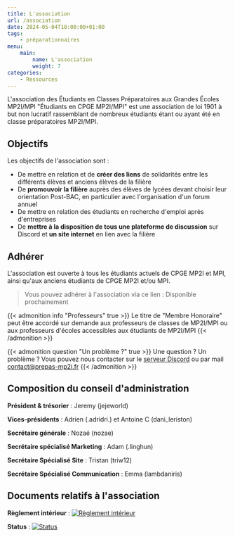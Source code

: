 ```yaml
---
title: L'association
url: /association
date: 2024-05-04T18:00:00+01:00
tags:
    - préparationnaires
menu:
    main:
        name: L'association
        weight: 7
categories:
    - Ressources
---
```


L'association des Étudiants en Classes Préparatoires aux Grandes Écoles MP2I/MPI "Étudiants en CPGE MP2I/MPI" est une association de loi 1901 à but non lucratif rassemblant de nombreux étudiants étant ou ayant été en classe préparatoires MP2I/MPI.

## Objectifs

Les objectifs de l'association sont :

- De mettre en relation et de **créer des liens** de solidarités entre les différents élèves et anciens élèves de la filière
- De **promouvoir la filière** auprès des élèves de lycées devant choisir leur orientation Post-BAC, en particulier avec l'organisation d'un forum annuel
- De mettre en relation des étudiants en recherche d'emploi après d'entreprises
- De **mettre à la disposition de tous une plateforme de discussion** sur Discord et **un site internet** en lien avec la filière

## Adhérer

L'association est ouverte à tous les étudiants actuels de CPGE MP2I et MPI, ainsi qu'aux anciens étudiants de CPGE MP2I et/ou MPI.

> Vous pouvez adhérer à l'association via ce lien : Disponible prochainement

{{< admonition info "Professeurs" true >}}
Le titre de "Membre Honoraire" peut être accordé sur demande aux professeurs de classes de MP2I/MPI ou aux professeurs d'écoles accessibles aux étudiants de MP2I/MPI
{{< /admonition >}}

{{< admonition question "Un problème ?" true >}}
Une question ? Un problème ? Vous pouvez nous contacter sur le [serveur Discord](https://discord.com/invite/kVMcJQujZW) ou par mail [contact@prepas-mp2i.fr](mailto:contact@prepas-mp2i.fr)
{{< /admonition >}}

## Composition du conseil d'administration

**Président & trésorier** : Jeremy (jejeworld)

**Vices-présidents** : Adrien (.adridri.) et Antoine C (dani_leriston)

**Secrétaire générale** : Nozaé (nozae)

**Secrétaire spécialisé Marketing** : Adam (.linghun)

**Secrétaire Spécialisé Site** : Tristan (triw12)

**Secrétaire Spécialisé Communication** : Emma (lambdaniris)

## Documents relatifs à l'association

**Règlement intérieur** : [![Règlement intérieur](/icons/download.ico)](/documents/association/Reglement_interieur.pdf)

**Status** : [![Status](/icons/download.ico)](/documents/association/Status.pdf)
